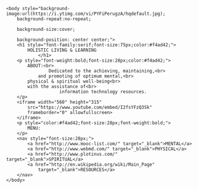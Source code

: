 	<body style="background-image:url(https://i.ytimg.com/vi/PYFiPerugzA/hqdefault.jpg);
		background-repeat:no-repeat;

		background-size:cover;

		background-position: center center;">
		<h1 style="font-family:serif;font-size:75px;color:#f4ad42;">
			HOLISTIC LIVING & LEARNING
                </h1>
		<p style="font-weight:bold;font-size:28px;color:#f4ad42;">
			ABOUT:<br>
	                Dedicated to the achieving, maintaining,<br> 
  		        and promoting of optimum mental,<br>
			physical & spiritual well-being<br>
			with the assistance of<br> 
                        information technology resources.
		</p>
		<iframe width="560" height="315" 
			src="https://www.youtube.com/embed/I2fsYFzQ3Sk" 
			frameborder="0" allowfullscreen>
		</iframe>
		<p style="color:#f4ad42;font-size:28px;font-weight:bold;">
			MENU:
		</p>
		<nav style="font-size:28px;">
			<a href="http://www.mooc-list.com/" target="_blank">MENTAL</a>
			<a href="http://www.webmd.com/" target="_blank">PHYSICAL</a>
			<a href="http://www.plotinus.com/" target="_blank">SPIRITUAL</a>
			<a href="http://en.wikipedia.org/wiki/Main_Page"
				target="_blank">RESOURCES</a>
		</nav>
	</body>
